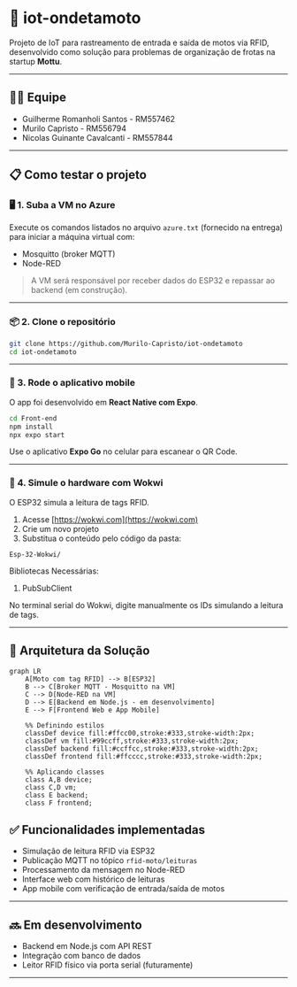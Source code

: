 # 📡 iot-ondetamoto

Projeto de IoT para rastreamento de entrada e saída de motos via RFID, desenvolvido como solução para problemas de organização de frotas na startup **Mottu**.

---
## 🧑‍💻 Equipe

- Guilherme Romanholi Santos - RM557462
- Murilo Capristo - RM556794
- Nicolas Guinante Cavalcanti - RM557844

---

## 📋 Como testar o projeto

### 🖥️ 1. Suba a VM no Azure

Execute os comandos listados no arquivo `azure.txt` (fornecido na entrega) para iniciar a máquina virtual com:

- Mosquitto (broker MQTT)
- Node-RED

> A VM será responsável por receber dados do ESP32 e repassar ao backend (em construção).

---

### 📦 2. Clone o repositório

```bash
git clone https://github.com/Murilo-Capristo/iot-ondetamoto
cd iot-ondetamoto
```

---

### 📲 3. Rode o aplicativo mobile

O app foi desenvolvido em **React Native com Expo**.

```bash
cd Front-end
npm install
npx expo start
```

Use o aplicativo **Expo Go** no celular para escanear o QR Code.

---

### 🤖 4. Simule o hardware com Wokwi

O ESP32 simula a leitura de tags RFID.

1. Acesse [https://wokwi.com](https://wokwi.com)
2. Crie um novo projeto
3. Substitua o conteúdo pelo código da pasta:

```
Esp-32-Wokwi/
```

Bibliotecas Necessárias:
1. PubSubClient

No terminal serial do Wokwi, digite manualmente os IDs simulando a leitura de tags.

---


## 🧱 Arquitetura da Solução

```mermaid
graph LR
    A[Moto com tag RFID] --> B[ESP32]
    B --> C[Broker MQTT - Mosquitto na VM]
    C --> D[Node-RED na VM]
    D --> E[Backend em Node.js - em desenvolvimento]
    E --> F[Frontend Web e App Mobile]

    %% Definindo estilos
    classDef device fill:#ffcc00,stroke:#333,stroke-width:2px;
    classDef vm fill:#99ccff,stroke:#333,stroke-width:2px;
    classDef backend fill:#ccffcc,stroke:#333,stroke-width:2px;
    classDef frontend fill:#ffcccc,stroke:#333,stroke-width:2px;

    %% Aplicando classes
    class A,B device;
    class C,D vm;
    class E backend;
    class F frontend;

```

## ✅ Funcionalidades implementadas

- Simulação de leitura RFID via ESP32
- Publicação MQTT no tópico `rfid-moto/leituras`
- Processamento da mensagem no Node-RED
- Interface web com histórico de leituras
- App mobile com verificação de entrada/saída de motos

---

## 🔜 Em desenvolvimento

- Backend em Node.js com API REST
- Integração com banco de dados
- Leitor RFID físico via porta serial (futuramente)

---



